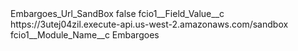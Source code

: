 <?xml version="1.0" encoding="UTF-8"?>
<CustomMetadata xmlns="http://soap.sforce.com/2006/04/metadata" xmlns:xsi="http://www.w3.org/2001/XMLSchema-instance" xmlns:xsd="http://www.w3.org/2001/XMLSchema">
    <label>Embargoes_Url_SandBox</label>
    <protected>false</protected>
    <values>
        <field>fcio1__Field_Value__c</field>
        <value xsi:type="xsd:string">https://3utej04zil.execute-api.us-west-2.amazonaws.com/sandbox</value>
    </values>
    <values>
        <field>fcio1__Module_Name__c</field>
        <value xsi:type="xsd:string">Embargoes</value>
    </values>
</CustomMetadata>
